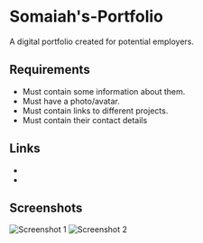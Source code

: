# Somaiah's-Portfolio
A digital portfolio created for potential employers.

## Requirements
- Must contain some information about them.
- Must have a photo/avatar.
- Must contain links to different projects.
- Must contain their contact details

## Links
- 
- 

## Screenshots
![Screenshot 1](//assets/images/screenshot-1.png)
![Screenshot 2](//assets/images/screenshot-2.png)
